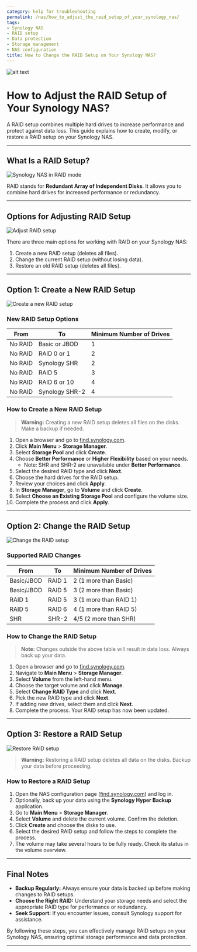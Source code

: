 ```yaml
---
category: help for troubleshooting
permalink: /nas/how_to_adjust_the_raid_setup_of_your_synology_nas/
tags:
- Synology NAS
- RAID setup
- Data protection
- Storage management
- NAS configuration
title: How to Change the RAID Setup on Your Synology NAS?
---
```

![alt text](/assets/images/nas/how_to_adjust_the_raid_setup_of_your_synology_nas.png)

# How to Adjust the RAID Setup of Your Synology NAS?

A RAID setup combines multiple hard drives to increase performance and protect against data loss. This guide explains how to create, modify, or restore a RAID setup on your Synology NAS.

---

## What Is a RAID Setup?

![Synology NAS in RAID mode](/assets/images/nas/43c96d7a229d9faeb869ea9462df69d1.jpeg)

RAID stands for **Redundant Array of Independent Disks**. It allows you to combine hard drives for increased performance or redundancy. 

---

## Options for Adjusting RAID Setup

![Adjust RAID setup](/assets/images/nas/a063afe63fd6b47ad75cdf10d4867cac.jpeg)

There are three main options for working with RAID on your Synology NAS:

1. Create a new RAID setup (deletes all files).  
2. Change the current RAID setup (without losing data).  
3. Restore an old RAID setup (deletes all files).

---

## Option 1: Create a New RAID Setup

![Create a new RAID setup](/assets/images/nas/3127c9d3d31066dff3e4513330662488.jpeg)

### New RAID Setup Options

| From      | To               | Minimum Number of Drives |
|-----------|------------------|--------------------------|
| No RAID   | Basic or JBOD    | 1                        |
| No RAID   | RAID 0 or 1      | 2                        |
| No RAID   | Synology SHR     | 2                        |
| No RAID   | RAID 5           | 3                        |
| No RAID   | RAID 6 or 10     | 4                        |
| No RAID   | Synology SHR-2   | 4                        |

### How to Create a New RAID Setup

> **Warning:** Creating a new RAID setup deletes all files on the disks. Make a backup if needed.

1. Open a browser and go to [find.synology.com](http://find.synology.com).  
2. Click **Main Menu** > **Storage Manager**.  
3. Select **Storage Pool** and click **Create**.  
4. Choose **Better Performance** or **Higher Flexibility** based on your needs.  
   - Note: SHR and SHR-2 are unavailable under **Better Performance**.  
5. Select the desired RAID type and click **Next**.  
6. Choose the hard drives for the RAID setup.  
7. Review your choices and click **Apply**.  
8. In **Storage Manager**, go to **Volume** and click **Create**.  
9. Select **Choose an Existing Storage Pool** and configure the volume size.  
10. Complete the process and click **Apply**.

---

## Option 2: Change the RAID Setup

![Change the RAID setup](/assets/images/nas/a6ff062157abb362f9ffb75c3d67edf8.jpeg)

### Supported RAID Changes

| From         | To              | Minimum Number of Drives |
|--------------|-----------------|--------------------------|
| Basic/JBOD   | RAID 1          | 2 (1 more than Basic)    |
| Basic/JBOD   | RAID 5          | 3 (2 more than Basic)    |
| RAID 1       | RAID 5          | 3 (1 more than RAID 1)   |
| RAID 5       | RAID 6          | 4 (1 more than RAID 5)   |
| SHR          | SHR-2           | 4/5 (2 more than SHR)    |

### How to Change the RAID Setup

> **Note:** Changes outside the above table will result in data loss. Always back up your data.

1. Open a browser and go to [find.synology.com](http://find.synology.com).  
2. Navigate to **Main Menu** > **Storage Manager**.  
3. Select **Volume** from the left-hand menu.  
4. Choose the target volume and click **Manage**.  
5. Select **Change RAID Type** and click **Next**.  
6. Pick the new RAID type and click **Next**.  
7. If adding new drives, select them and click **Next**.  
8. Complete the process. Your RAID setup has now been updated.

---

## Option 3: Restore a RAID Setup

![Restore RAID setup](/assets/images/nas/a6ff062157abb362f9ffb75c3d67edf8.jpeg)

> **Warning:** Restoring a RAID setup deletes all data on the disks. Backup your data before proceeding.

### How to Restore a RAID Setup

1. Open the NAS configuration page ([find.synology.com](http://find.synology.com)) and log in.  
2. Optionally, back up your data using the **Synology Hyper Backup** application.  
3. Go to **Main Menu** > **Storage Manager**.  
4. Select **Volume** and delete the current volume. Confirm the deletion.  
5. Click **Create** and choose the disks to use.  
6. Select the desired RAID setup and follow the steps to complete the process.  
7. The volume may take several hours to be fully ready. Check its status in the volume overview.

---

## Final Notes

- **Backup Regularly:** Always ensure your data is backed up before making changes to RAID setups.  
- **Choose the Right RAID:** Understand your storage needs and select the appropriate RAID type for performance or redundancy.  
- **Seek Support:** If you encounter issues, consult Synology support for assistance.

By following these steps, you can effectively manage RAID setups on your Synology NAS, ensuring optimal storage performance and data protection.

---
